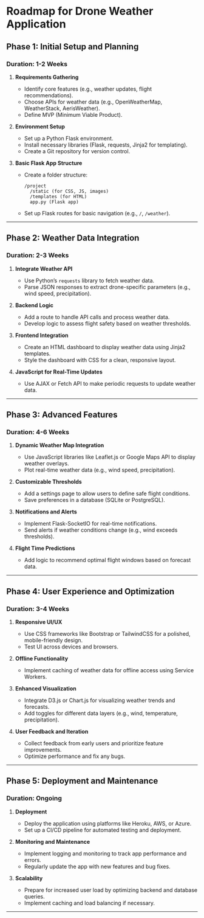 # Roadmap for Drone Weather Application

## Phase 1: Initial Setup and Planning
### Duration: 1-2 Weeks
1. **Requirements Gathering**
   - Identify core features (e.g., weather updates, flight recommendations).
   - Choose APIs for weather data (e.g., OpenWeatherMap, WeatherStack, AerisWeather).
   - Define MVP (Minimum Viable Product).

2. **Environment Setup**
   - Set up a Python Flask environment.
   - Install necessary libraries (Flask, requests, Jinja2 for templating).
   - Create a Git repository for version control.

3. **Basic Flask App Structure**
   - Create a folder structure:
     ```
     /project
       /static (for CSS, JS, images)
       /templates (for HTML)
       app.py (Flask app)
     ```
   - Set up Flask routes for basic navigation (e.g., `/`, `/weather`).

---

## Phase 2: Weather Data Integration
### Duration: 2-3 Weeks
1. **Integrate Weather API**
   - Use Python’s `requests` library to fetch weather data.
   - Parse JSON responses to extract drone-specific parameters (e.g., wind speed, precipitation).

2. **Backend Logic**
   - Add a route to handle API calls and process weather data.
   - Develop logic to assess flight safety based on weather thresholds.

3. **Frontend Integration**
   - Create an HTML dashboard to display weather data using Jinja2 templates.
   - Style the dashboard with CSS for a clean, responsive layout.

4. **JavaScript for Real-Time Updates**
   - Use AJAX or Fetch API to make periodic requests to update weather data.

---

## Phase 3: Advanced Features
### Duration: 4-6 Weeks
1. **Dynamic Weather Map Integration**
   - Use JavaScript libraries like Leaflet.js or Google Maps API to display weather overlays.
   - Plot real-time weather data (e.g., wind speed, precipitation).

2. **Customizable Thresholds**
   - Add a settings page to allow users to define safe flight conditions.
   - Save preferences in a database (SQLite or PostgreSQL).

3. **Notifications and Alerts**
   - Implement Flask-SocketIO for real-time notifications.
   - Send alerts if weather conditions change (e.g., wind exceeds thresholds).

4. **Flight Time Predictions**
   - Add logic to recommend optimal flight windows based on forecast data.

---

## Phase 4: User Experience and Optimization
### Duration: 3-4 Weeks
1. **Responsive UI/UX**
   - Use CSS frameworks like Bootstrap or TailwindCSS for a polished, mobile-friendly design.
   - Test UI across devices and browsers.

2. **Offline Functionality**
   - Implement caching of weather data for offline access using Service Workers.

3. **Enhanced Visualization**
   - Integrate D3.js or Chart.js for visualizing weather trends and forecasts.
   - Add toggles for different data layers (e.g., wind, temperature, precipitation).

4. **User Feedback and Iteration**
   - Collect feedback from early users and prioritize feature improvements.
   - Optimize performance and fix any bugs.

---

## Phase 5: Deployment and Maintenance
### Duration: Ongoing
1. **Deployment**
   - Deploy the application using platforms like Heroku, AWS, or Azure.
   - Set up a CI/CD pipeline for automated testing and deployment.

2. **Monitoring and Maintenance**
   - Implement logging and monitoring to track app performance and errors.
   - Regularly update the app with new features and bug fixes.

3. **Scalability**
   - Prepare for increased user load by optimizing backend and database queries.
   - Implement caching and load balancing if necessary.

---
